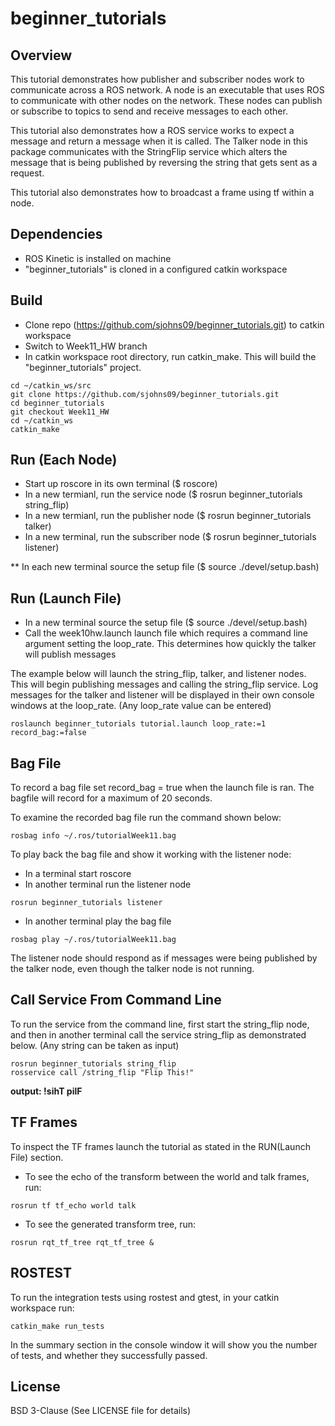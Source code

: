 # beginner_tutorials

## Overview 

This tutorial demonstrates how publisher and subscriber nodes work to communicate across a ROS network. A node is an executable that uses ROS to communicate with other nodes on the network. These nodes can publish or subscribe to topics to send and receive messages to each other.

This tutorial also demonstrates how a ROS service works to expect a message and return a message when it is called. The Talker node in this package communicates with the StringFlip service which alters the message that is being published by reversing the string that gets sent as a request. 

This tutorial also demonstrates how to broadcast a frame using tf within a node.

## Dependencies

 - ROS Kinetic is installed on machine
 - "beginner_tutorials" is cloned in a configured catkin workspace

## Build

 - Clone repo (https://github.com/sjohns09/beginner_tutorials.git) to catkin workspace
 - Switch to Week11_HW branch
 - In catkin workspace root directory, run catkin_make. This will build the "beginner_tutorials" project.
 
 ```
 cd ~/catkin_ws/src
 git clone https://github.com/sjohns09/beginner_tutorials.git
 cd beginner_tutorials
 git checkout Week11_HW
 cd ~/catkin_ws
 catkin_make
 ```

## Run (Each Node)

 - Start up roscore in its own terminal ($ roscore)  
  - In a new termianl, run the service node ($ rosrun beginner\_tutorials string\_flip)
 - In a new termianl, run the publisher node ($ rosrun beginner\_tutorials talker)
 - In a new terminal, run the subscriber node ($ rosrun beginner\_tutorials listener)
 
** In each new terminal source the setup file ($ source ./devel/setup.bash)

## Run (Launch File)

 - In a new terminal source the setup file ($ source ./devel/setup.bash)
 - Call the week10hw.launch launch file which requires a command line argument setting the loop\_rate. This determines how quickly the talker will publish messages 
 
The example below will launch the string\_flip, talker, and listener nodes. This will begin publishing messages and calling the string\_flip service. Log messages for the talker and listener will be displayed in their own console windows at the loop\_rate. (Any loop\_rate value can be entered)

```
roslaunch beginner_tutorials tutorial.launch loop_rate:=1 record_bag:=false
```
## Bag File

To record a bag file set record\_bag = true when the launch file is ran. The bagfile will record for a maximum of 20 seconds.

To examine the recorded bag file run the command shown below:

```
rosbag info ~/.ros/tutorialWeek11.bag
```
To play back the bag file and show it working with the listener node:

 - In a terminal start roscore
 - In another terminal run the listener node
 
 ```
 rosrun beginner_tutorials listener
 ```
 - In another terminal play the bag file
 
 ```
 rosbag play ~/.ros/tutorialWeek11.bag
 ```
The listener node should respond as if messages were being published by the talker node, even though the talker node is not running.

## Call Service From Command Line

To run the service from the command line, first start the string\_flip node, and then in another terminal call the service string\_flip as demonstrated below. (Any string can be taken as input)

```
rosrun beginner_tutorials string_flip
rosservice call /string_flip "Flip This!"
```
__output: !sihT pilF__

## TF Frames

To inspect the TF frames launch the tutorial as stated in the RUN(Launch File) section.

 - To see the echo of the transform between the world and talk frames, run:
 
 ```
 rosrun tf tf_echo world talk
 ```
 - To see the generated transform tree, run:
 
 ```
 rosrun rqt_tf_tree rqt_tf_tree &
 ```
## ROSTEST

To run the integration tests using rostest and gtest, in your catkin workspace run:

```
catkin_make run_tests
```
In the summary section in the console window it will show you the number of tests, and whether they successfully passed.

## License

BSD 3-Clause (See LICENSE file for details)
